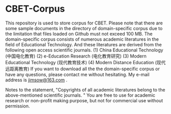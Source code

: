 # CBET-Corpus
This repository is used to store corpus for CBET. 
Please note that there are some sample documents in the directory of domain-specific corpus due to the limitation that files loaded on Github must not exceed 100 MB.
The domain-specific corpus consists of numerous academic literatures in the field of Educational Technology. And these literatures are derived from the following open access scientific journals.
    (1) China Educational Technology (中国电化教育)
    (2) e-Education Research (电化教育研究)
    (3) Modern Educational Technology (现代教育技术)
    (4) Modern Distance Education (现代远距离教育)
If you want to download all the the domain-specific corpus or have any questions, please contact me without hesitating. My e-mail address is <a> jimsow@163.com </a>.

Notes to the statement, "Copyrights of all academic literatures belong to the above-mentioned scientific journals. " You are free to use for academic research or non-profit making purpose, but not for commercial use without permission.
